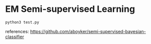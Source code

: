 # EM Semi-supervised Learning

```
python3 test.py
```


references:
https://github.com/aboyker/semi-supervised-bayesian-classifier
